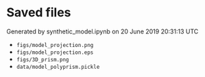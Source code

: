 # Saved files 


Generated by synthetic_model.ipynb on 20 June 2019 20:31:13 UTC

*  `figs/model_projection.png` 
*  `figs/model_projection.eps` 
*  `figs/3D_prism.png` 
*  `data/model_polyprism.pickle` 
